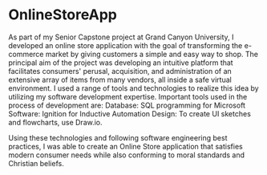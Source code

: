 # OnlineStoreApp

As part of my Senior Capstone project at Grand Canyon University, I developed an online store application with the goal of transforming the e-commerce market by giving customers a simple and easy way to shop. The principal aim of the project was developing an intuitive platform that facilitates consumers' perusal, acquisition, and administration of an extensive array of items from many vendors, all inside a safe virtual environment. I used a range of tools and technologies to realize this idea by utilizing my software development expertise. Important tools used in the process of development are:
Database: SQL programming for Microsoft 
Software: Ignition for Inductive Automation
Design: To create UI sketches and flowcharts, use Draw.io.

Using these technologies and following software engineering best practices, I was able to create an Online Store application that satisfies modern consumer needs while also conforming to moral standards and Christian beliefs.

